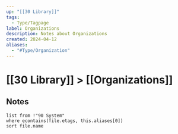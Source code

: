 ```yaml
---
up: "[[30 Library]]"
tags:
  - Type/Tagpage
label: Organizations
description: Notes about Organizations
created: 2024-04-12
aliases:
  - "#Type/Organization"
---
```

# [[30 Library]] > [[Organizations]]
## Notes
```dataview
list from !"90 System"
where econtains(file.etags, this.aliases[0])
sort file.name
```
